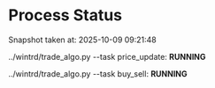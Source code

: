# Process Status

Snapshot taken at: 2025-10-09 09:21:48

../wintrd/trade_algo.py --task price_update: **RUNNING**

../wintrd/trade_algo.py --task buy_sell: **RUNNING**

